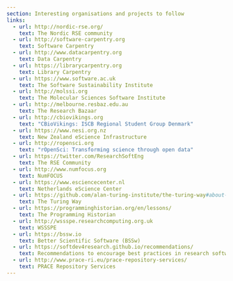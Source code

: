 ```yaml
---
section: Interesting organisations and projects to follow
links:
  - url: http://nordic-rse.org/
    text: The Nordic RSE community
  - url: http://software-carpentry.org
    text: Software Carpentry
  - url: http://www.datacarpentry.org
    text: Data Carpentry
  - url: https://librarycarpentry.org
    text: Library Carpentry
  - url: https://www.software.ac.uk
    text: The Software Sustainability Institute
  - url: http://molssi.org
    text: The Molecular Sciences Software Institute
  - url: http://melbourne.resbaz.edu.au
    text: The Research Bazaar
  - url: http://cbiovikings.org
    text: "CBioVikings: ISCB Regional Student Group Denmark"
  - url: https://www.nesi.org.nz
    text: New Zealand eScience Infrastructure
  - url: http://ropensci.org
    text: "rOpenSci: Transforming science through open data"
  - url: https://twitter.com/ResearchSoftEng
    text: The RSE Community
  - url: http://www.numfocus.org
    text: NumFOCUS
  - url: https://www.esciencecenter.nl
    text: Netherlands eScience Center
  - url: https://github.com/alan-turing-institute/the-turing-way#about-the-project
    text: The Turing Way
  - url: https://programminghistorian.org/en/lessons/
    text: The Programming Historian
  - url: http://wssspe.researchcomputing.org.uk
    text: WSSSPE
  - url: https://bssw.io
    text: Better Scientific Software (BSSw)
  - url: https://softdev4research.github.io/recommendations/
    text: Recommendations to encourage best practices in research software
  - url: http://www.prace-ri.eu/prace-repository-services/
    text: PRACE Repository Services
---
```

